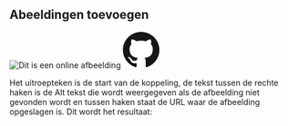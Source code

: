 ## Abeeldingen toevoegen
![Dit is een online afbeelding](https://myoctocat.com/assets/images/base-octocat.svg)
![En dit de afbeelding in onze image map](GitHub-Mark-64px.png)

Het uitroepteken is de start van de koppeling, de tekst tussen de rechte haken is de Alt tekst die wordt weergegeven als de afbeelding niet gevonden wordt en tussen haken staat de URL waar de afbeelding opgeslagen is. Dit wordt het resultaat:

